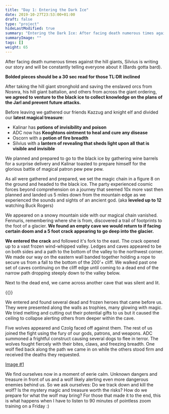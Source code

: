 ```yaml
---
title: "Day 1: Entering the Dark Ice"
date: 2019-10-27T23:53:00+01:00
draft: false
type: "project"
hideLastModified: true
summary: "Entering the Dark Ice: After facing death numerous times against the hill giants, Silvius is writing our story and will be constantly telling everyone about it (Bards gotta bard)."
summaryImage: ""
tags: []
weight: 65
---
```

After facing death numerous times against the hill giants, Silvius is writing our story and will be constantly telling everyone about it (Bards gotta bard). 

**Bolded pieces should be a 30 sec read for those TL:DR inclined**
<p>
<p>

After taking the hill giant stronghold and saving the enslaved orcs from Nosnra, his hill giant battalion, and others from across the giant ordering, **we agreed to venture to the black ice to collect knowledge on the plans of the Jarl and prevent future attacks.**

Before leaving we gathered our friends Kazzug and knight elf and divided our **latest magical treasure**:
* Kalinar has **potions of invisibility and poison**
* ADC now has **Keoghtons ointment to heal and cure any disease**
* Oscorn with a **potion of fire breadth**
* Silvius with a **lantern of revealing that sheds light upon all that is visible and invisible**

We planned and prepared to go to the black ice by gathering wine barrels for a surprise delivery and Kalinar toasted to prepare himself for the glorious battle of magical patron pew pew pew.

As all were gathered and prepared, we set the magic chain in a figure 8 on the ground and headed to the black ice. The party experienced cosmic forces beyond comprehension on a journey that seemed 10x more vast then planned and landed us 5 miles down from the mountain edge as we experienced the sounds and sights of an ancient god. (aka **leveled up to 12** watching Buck Rogers)

We appeared on a snowy mountain side with our magical chain vanished.  Fennuris, remembering where she is from, discovered a trail of footprints to the foot of a glacier. **We found an empty cave we would return to if facing certain doom and a 5 foot crack appearing to go deep into the glacier.**

**We entered the crack** and followed it's fork to the east. The crack opened up to a vast frozen wind-whipped valley. Ledges and caves appeared to be on both sides and a path to the bottom of the valley to the northwest corner. We made our way on the eastern wall banded together holding a rope to secure us from a fall to the bottom of the 200'+ cliff. We walked past one set of caves continuing on the cliff edge until coming to a dead end of the narrow path dropping steeply down to the valley below.

Next to the dead end, we came across another cave that was silent and lit.

  {{<imageToClick imagePath = "DALL·E 2022-11-12 20.20.36 - A big black mountain with dark skys and cold ice with a castle type entrance.png" Capition = "Next to the dead end, we came across another cave that was silent and lit."  width = "75%" >}}

 We entered and found several dead and frozen heroes that came before us. They were presented along the walls as trophies, many glowing with magic. We tried melting and cutting out their potential gifts to us but it caused the ceiling to collapse alerting others from deeper within the cave.

Five wolves appeared and Czolg faced off against them. The rest of us joined the fight using the fury of our gods, patrons, and weapons. ADC summoned a frightful construct causing several dogs to flee in terror. The wolves fought fiercely with their bites, claws, and freezing breadth. One wolf fled back along the path we came in on while the others stood firm and received the deaths they requested.

<a href="DALL·E 2022-11-12 20.20.36 - A big black mountain with dark skys and cold ice with a castle type entrance.png" data-lightbox="image-1" data-title="My caption">Image #1</a>


We find ourselves now in a moment of eerie calm. Unknown dangers and treasure in front of us and a wolf likely alerting even more dangerous enemies behind us. So we ask ourselves:
Do we track down and kill the wolf?
Is the mystery magic and treasure worth the risks?
How do we prepare for what the wolf may bring? 
For those that made it to the end, this is what happens when I have to listen to 90 minutes of pointless zoom training on a Friday :) 
